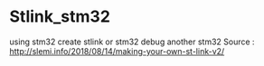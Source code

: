 # Stlink_stm32
using stm32 create stlink or stm32 debug another stm32
Source : http://slemi.info/2018/08/14/making-your-own-st-link-v2/ 
